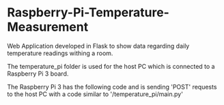 # Raspberry-Pi-Temperature-Measurement

Web Application developed in Flask to show data regarding daily temperature readings withing a room.

The temperature_pi folder is used for the host PC which is connected to a Raspberry Pi 3 board.

The Raspberry Pi 3 has the following code and is sending 'POST' requests to the host PC with a code similar to '/temperature_pi/main.py'
